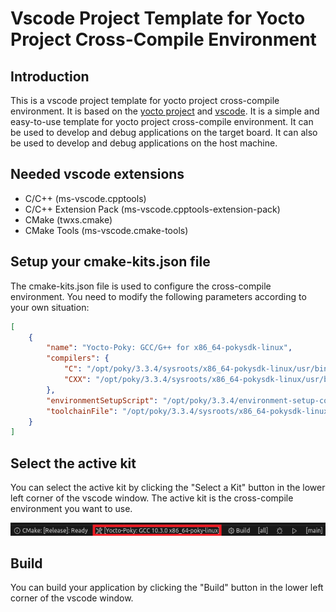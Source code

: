 # Vscode Project Template for Yocto Project Cross-Compile Environment
## Introduction
This is a vscode project template for yocto project cross-compile environment. It is based on the [yocto project](https://www.yoctoproject.org/) and [vscode](https://code.visualstudio.com/). It is a simple and easy-to-use template for yocto project cross-compile environment. It can be used to develop and debug applications on the target board. It can also be used to develop and debug applications on the host machine.
## Needed vscode extensions
- C/C++ (ms-vscode.cpptools)
- C/C++ Extension Pack (ms-vscode.cpptools-extension-pack)
- CMake (twxs.cmake)
- CMake Tools (ms-vscode.cmake-tools)

## Setup your cmake-kits.json file
The cmake-kits.json file is used to configure the cross-compile environment. You need to modify the following parameters according to your own situation:
```json
[
    {
        "name": "Yocto-Poky: GCC/G++ for x86_64-pokysdk-linux",
        "compilers": {
            "C": "/opt/poky/3.3.4/sysroots/x86_64-pokysdk-linux/usr/bin/x86_64-poky-linux/x86_64-poky-linux-gcc",
            "CXX": "/opt/poky/3.3.4/sysroots/x86_64-pokysdk-linux/usr/bin/x86_64-poky-linux/x86_64-poky-linux-g++"
        },
        "environmentSetupScript": "/opt/poky/3.3.4/environment-setup-corei7-64-poky-linux",
        "toolchainFile": "/opt/poky/3.3.4/sysroots/x86_64-pokysdk-linux/usr/share/cmake/OEToolchainConfig.cmake"
    }
]
```

## Select the active kit
You can select the active kit by clicking the "Select a Kit" button in the lower left corner of the vscode window. The active kit is the cross-compile environment you want to use.
<p align="center"><img src="./docs/resources/cmake_kit_selection.png" alt="CMake Kit Selection" width="600"/></p>

## Build
You can build your application by clicking the "Build" button in the lower left corner of the vscode window.
